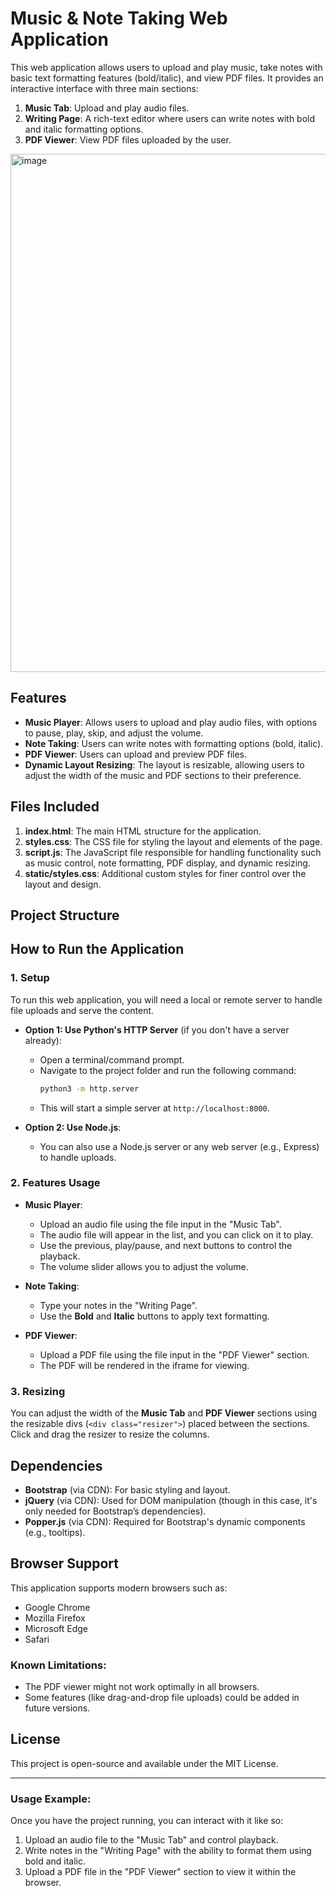 # Music & Note Taking Web Application

This web application allows users to upload and play music, take notes with basic text formatting features (bold/italic), and view PDF files. It provides an interactive interface with three main sections:

1. **Music Tab**: Upload and play audio files.
2. **Writing Page**: A rich-text editor where users can write notes with bold and italic formatting options.
3. **PDF Viewer**: View PDF files uploaded by the user.
<img width="1897" height="829" alt="image" src="https://github.com/user-attachments/assets/949ed417-de1d-4834-8d66-e7a10f319bf9" />

## Features
- **Music Player**: Allows users to upload and play audio files, with options to pause, play, skip, and adjust the volume.
- **Note Taking**: Users can write notes with formatting options (bold, italic).
- **PDF Viewer**: Users can upload and preview PDF files.
- **Dynamic Layout Resizing**: The layout is resizable, allowing users to adjust the width of the music and PDF sections to their preference.

## Files Included
1. **index.html**: The main HTML structure for the application.
2. **styles.css**: The CSS file for styling the layout and elements of the page.
3. **script.js**: The JavaScript file responsible for handling functionality such as music control, note formatting, PDF display, and dynamic resizing.
4. **static/styles.css**: Additional custom styles for finer control over the layout and design.

## Project Structure


## How to Run the Application

### 1. Setup
To run this web application, you will need a local or remote server to handle file uploads and serve the content.

- **Option 1: Use Python's HTTP Server** (if you don't have a server already):
  - Open a terminal/command prompt.
  - Navigate to the project folder and run the following command:
    ```bash
    python3 -m http.server
    ```
  - This will start a simple server at `http://localhost:8000`.

- **Option 2: Use Node.js**:
  - You can also use a Node.js server or any web server (e.g., Express) to handle uploads.

### 2. Features Usage
- **Music Player**: 
  - Upload an audio file using the file input in the "Music Tab".
  - The audio file will appear in the list, and you can click on it to play.
  - Use the previous, play/pause, and next buttons to control the playback.
  - The volume slider allows you to adjust the volume.
  
- **Note Taking**:
  - Type your notes in the "Writing Page".
  - Use the **Bold** and **Italic** buttons to apply text formatting.

- **PDF Viewer**:
  - Upload a PDF file using the file input in the "PDF Viewer" section.
  - The PDF will be rendered in the iframe for viewing.

### 3. Resizing
You can adjust the width of the **Music Tab** and **PDF Viewer** sections using the resizable divs (`<div class="resizer">`) placed between the sections. Click and drag the resizer to resize the columns.

## Dependencies
- **Bootstrap** (via CDN): For basic styling and layout.
- **jQuery** (via CDN): Used for DOM manipulation (though in this case, it's only needed for Bootstrap’s dependencies).
- **Popper.js** (via CDN): Required for Bootstrap's dynamic components (e.g., tooltips).

## Browser Support
This application supports modern browsers such as:
- Google Chrome
- Mozilla Firefox
- Microsoft Edge
- Safari

### Known Limitations:
- The PDF viewer might not work optimally in all browsers.
- Some features (like drag-and-drop file uploads) could be added in future versions.

## License
This project is open-source and available under the MIT License.

---

### Usage Example:

Once you have the project running, you can interact with it like so:

1. Upload an audio file to the "Music Tab" and control playback.
2. Write notes in the "Writing Page" with the ability to format them using bold and italic.
3. Upload a PDF file in the "PDF Viewer" section to view it within the browser.
